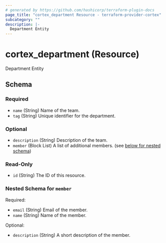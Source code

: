 ```yaml
---
# generated by https://github.com/hashicorp/terraform-plugin-docs
page_title: "cortex_department Resource - terraform-provider-cortex"
subcategory: ""
description: |-
  Department Entity
---
```


# cortex_department (Resource)

Department Entity



<!-- schema generated by tfplugindocs -->
## Schema

### Required

- `name` (String) Name of the team.
- `tag` (String) Unique identifier for the department.

### Optional

- `description` (String) Description of the team.
- `member` (Block List) A list of additional members. (see [below for nested schema](#nestedblock--member))

### Read-Only

- `id` (String) The ID of this resource.

<a id="nestedblock--member"></a>
### Nested Schema for `member`

Required:

- `email` (String) Email of the member.
- `name` (String) Name of the member.

Optional:

- `description` (String) A short description of the member.
